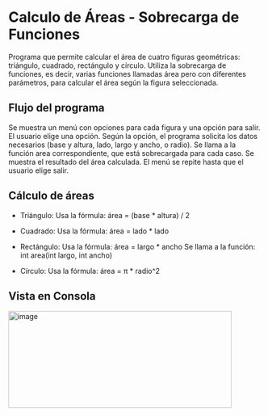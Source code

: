# Calculo de Áreas - Sobrecarga de Funciones
Programa que permite calcular el área de cuatro figuras geométricas: triángulo, cuadrado, rectángulo y círculo. Utiliza la sobrecarga de funciones, es decir, varias funciones llamadas área pero con diferentes parámetros, para calcular el área según la figura seleccionada.

## Flujo del programa
Se muestra un menú con opciones para cada figura y una opción para salir.
El usuario elige una opción.
Según la opción, el programa solicita los datos necesarios (base y altura, lado, largo y ancho, o radio).
Se llama a la función area correspondiente, que está sobrecargada para cada caso.
Se muestra el resultado del área calculada.
El menú se repite hasta que el usuario elige salir.

## Cálculo de áreas
- Triángulo:
Usa la fórmula:
área = (base * altura) / 2

- Cuadrado:
Usa la fórmula:
área = lado * lado

- Rectángulo:
Usa la fórmula:
área = largo * ancho
Se llama a la función: int area(int largo, int ancho)

- Círculo:
Usa la fórmula:
área = π * radio^2

## Vista en Consola
<img width="442" height="192" alt="image" src="https://github.com/user-attachments/assets/7285ea28-efc2-460b-bfc3-f82251bd98ac" />
